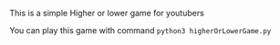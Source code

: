 This is a simple Higher or lower game for youtubers

You can play this game with command `python3 higherOrLowerGame.py`
